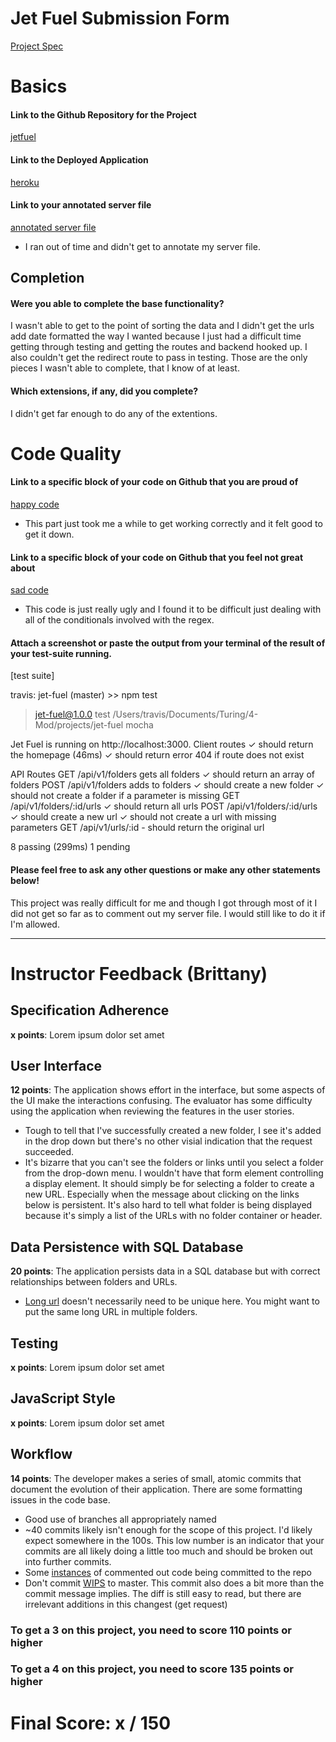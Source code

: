# Jet Fuel Submission Form

[Project Spec](http://frontend.turing.io/projects/jet-fuel.html)

# Basics

#### Link to the Github Repository for the Project
[jetfuel](https://github.com/tlgreg86/jet-fuel)

#### Link to the Deployed Application
[heroku](https://tg-jetfuel.herokuapp.com/)

#### Link to your annotated server file
[annotated server file](https://github.com/tlgreg86/jet-fuel/blob/083bb0ee41d05e207981fa2a29a8ff4310316e0b/server.js)
* I ran out of time and didn't get to annotate my server file.

## Completion

#### Were you able to complete the base functionality?

I wasn't able to get to the point of sorting the data and I didn't get the urls add date formatted the way I wanted because I just had a difficult time getting through testing and getting the routes and backend hooked up. I also couldn't get the redirect route to pass in testing. Those are the only pieces I wasn't able to complete, that I know of at least.

#### Which extensions, if any, did you complete?

I didn't get far enough to do any of the extentions.

# Code Quality

#### Link to a specific block of your code on Github that you are proud of
[happy code](https://github.com/tlgreg86/jet-fuel/blob/8dbf6f42f06cfec1e8a972b411e959a5ffc60852/server.js#L30)

* This part just took me a while to get working correctly and it felt good to get it down.

#### Link to a specific block of your code on Github that you feel not great about
[sad code](https://github.com/tlgreg86/jet-fuel/blob/8dbf6f42f06cfec1e8a972b411e959a5ffc60852/public/scripts.js#L134)

* This code is just really ugly and I found it to be difficult just dealing with all of the conditionals involved with the regex.

#### Attach a screenshot or paste the output from your terminal of the result of your test-suite running.

[test suite]

travis: jet-fuel (master) >> npm test

> jet-fuel@1.0.0 test /Users/travis/Documents/Turing/4-Mod/projects/jet-fuel
> mocha

Jet Fuel is running on http://localhost:3000.
  Client routes
    ✓ should return the homepage (46ms)
    ✓ should return error 404 if route does not exist

  API Routes
    GET /api/v1/folders gets all folders
      ✓ should return an array of folders
    POST /api/v1/folders adds to folders
      ✓ should create a new folder
      ✓ should not create a folder if a parameter is missing
    GET /api/v1/folders/:id/urls
      ✓ should return all urls
    POST /api/v1/folders/:id/urls
      ✓ should create a new url
      ✓ should not create a url with missing parameters
    GET /api/v1/urls/:id
      - should return the original url


  8 passing (299ms)
  1 pending

#### Please feel free to ask any other questions or make any other statements below!

This project was really difficult for me and though I got through most of it I did not get so far as to comment out my server file. I would still like to do it if I'm allowed.

-----


# Instructor Feedback (Brittany)

## Specification Adherence

**x points**: Lorem ipsum dolor set amet

## User Interface

**12 points**: The application shows effort in the interface, but some aspects of the UI make the interactions confusing. The evaluator has some difficulty using the application when reviewing the features in the user stories.

* Tough to tell that I've successfully created a new folder, I see it's added in the drop down but there's no other visial indication that the request succeeded.
* It's bizarre that you can't see the folders or links until you select a folder from the drop-down menu. I wouldn't have that form element controlling a display element. It should simply be for selecting a folder to create a new URL. Especially when the message about clicking on the links below is persistent.  It's also hard to tell what folder is being displayed because it's simply a list of the URLs with no folder container or header.

## Data Persistence with SQL Database

**20 points**: The application persists data in a SQL database but with correct relationships between folders and URLs.

* [Long url](https://github.com/tlgreg86/jet-fuel/blob/master/db/migrations/20170816184259_initial.js#L13) doesn't necessarily need to be unique here. You might want to put the same long URL in multiple folders.

## Testing

**x points**: Lorem ipsum dolor set amet

## JavaScript Style

**x points**: Lorem ipsum dolor set amet

## Workflow

**14 points**: The developer makes a series of small, atomic commits that document the evolution of their application. There are some formatting issues in the code base.

* Good use of branches all appropriately named
* ~40 commits likely isn't enough for the scope of this project. I'd likely expect somewhere in the 100s. This low number is an indicator that your commits are all likely doing a little too much and should be broken out into further commits.
* Some [instances](https://github.com/tlgreg86/jet-fuel/commit/f6d491a62b5d1e1cf5e53a8da6a784cad2bc179d) of commented out code being committed to the repo
* Don't commit [WIPS](https://github.com/tlgreg86/jet-fuel/commit/c1973dc638326d1b4ab912cde1b30547bec3f256) to master. This commit also does a bit more than the commit message implies. The diff is still easy to read, but there are irrelevant additions in this changest (get request)

### To get a 3 on this project, you need to score 110 points or higher
### To get a 4 on this project, you need to score 135 points or higher

# Final Score: x / 150
